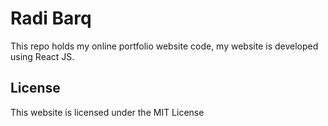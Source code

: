 # Radi Barq
This repo holds my online portfolio website code, my website is developed using React JS.
## License
This website is licensed under the MIT License
